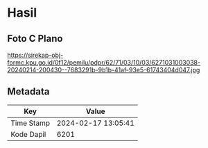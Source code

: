 # Hasil

## Foto C Plano

https://sirekap-obj-formc.kpu.go.id/0f12/pemilu/pdpr/62/71/03/10/03/6271031003038-20240214-200430--7683291b-9b1b-41af-93e5-61743404d047.jpg


## Metadata

| Key        | Value               |
| ---------- | ------------------- |
| Time Stamp | 2024-02-17 13:05:41 |
| Kode Dapil | 6201                |



